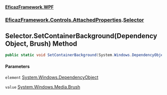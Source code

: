 #### [EficazFramework.WPF](EficazFrameworkWPF.md 'EficazFramework WPF')
### [EficazFramework.Controls.AttachedProperties](EficazFrameworkWPF.md#EficazFramework.Controls.AttachedProperties 'EficazFramework.Controls.AttachedProperties').[Selector](EficazFramework.Controls.AttachedProperties/Selector.md 'EficazFramework.Controls.AttachedProperties.Selector')

## Selector.SetContainerBackground(DependencyObject, Brush) Method

```csharp
public static void SetContainerBackground(System.Windows.DependencyObject element, System.Windows.Media.Brush value);
```
#### Parameters

<a name='EficazFramework.Controls.AttachedProperties.Selector.SetContainerBackground(System.Windows.DependencyObject,System.Windows.Media.Brush).element'></a>

`element` [System.Windows.DependencyObject](https://docs.microsoft.com/en-us/dotnet/api/System.Windows.DependencyObject 'System.Windows.DependencyObject')

<a name='EficazFramework.Controls.AttachedProperties.Selector.SetContainerBackground(System.Windows.DependencyObject,System.Windows.Media.Brush).value'></a>

`value` [System.Windows.Media.Brush](https://docs.microsoft.com/en-us/dotnet/api/System.Windows.Media.Brush 'System.Windows.Media.Brush')